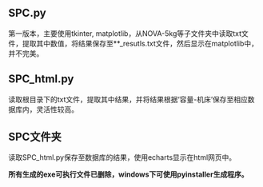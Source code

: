 SPC.py
---

第一版本，主要使用tkinter, matplotlib，从NOVA-5kg等子文件夹中读取txt文件，提取其中数值，将结果保存至**_resutls.txt文件，然后显示在matplotlib中，并不完美。

SPC_html.py
---

读取根目录下的txt文件，提取其中结果，并将结果根据‘容量-机床’保存至相应数据库内，灵活性较高。

SPC文件夹
---

读取SPC_html.py保存至数据库的结果，使用echarts显示在html网页中。

**所有生成的exe可执行文件已删除，windows下可使用pyinstaller生成程序。**